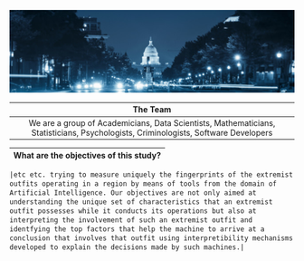 ![useful image](/images/Government_1_b.jpg)

| The Team |
|:-----------:|
|We are a group of Academicians, Data Scientists, Mathematicians, Statisticians, Psychologists, Criminologists, Software Developers|


| What are the objectives of this study? |
|:-----------:|
```
|etc etc. trying to measure uniquely the fingerprints of the extremist outfits operating in a region by means of tools from the domain of Artificial Intelligence. Our objectives are not only aimed at understanding the unique set of characteristics that an extremist outfit possesses while it conducts its operations but also at interpreting the involvement of such an extremist outfit and identfying the top factors that help the machine to arrive at a conclusion that involves that outfit using interpretibility mechanisms developed to explain the decisions made by such machines.|
```


